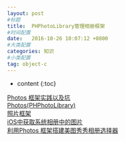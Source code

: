 ```yaml
---
layout: post
#标题
title:  PHPhotoLibrary管理相册框架
#时间配置
date:   2016-10-26 10:07:12 +0800
#大类配置
categories: 知识
#小类配置
tag: object-c
---
```


* content
{:toc}

<a href="http://www.jianshu.com/p/42e5d2f75452" target="_blank">Photos 框架实践以及坑</a><br>
<a href="http://www.th7.cn/Program/php/201601/747805.shtml" target="_blank">Photos(PHPhotoLibrary)</a><br>
<a href="https://objccn.io/issue-21-4/" target="_blank">照片框架</a><br>
<a href="http://www.jianshu.com/p/022c41b8f82c" target="_blank">iOS中获取系统相册中的图片</a><br>
<a href="http://www.cnblogs.com/ToBeTheOne/p/5698715.html" target="_blank">利用Photos 框架搭建美图秀秀相册选择器</a><br>